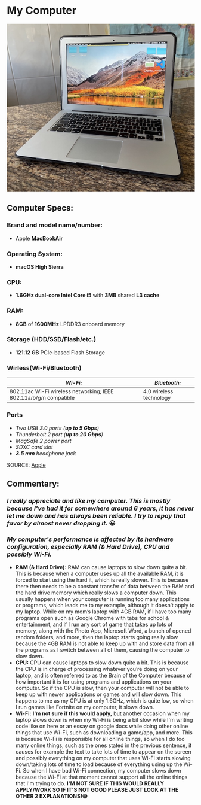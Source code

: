 # My Computer
![MacBook Air 13-inch](MacBook_Air.JPG)
## Computer Specs:
### Brand and model name/number:
* Apple **MacBookAir**
### Operating System:
* __macOS High Sierra__
### CPU:
* **1.6GHz dual-core Intel Core i5** with **3MB** shared **L3 cache**
### RAM:
* **8GB** of **1600MHz** LPDDR3 onboard memory
### Storage (HDD/SSD/Flash/etc.)
* __121.12 GB__ PCIe-based Flash Storage
### Wirless(Wi-Fi/Bluetooth)
| _Wi-Fi:_ | _Bluetooth:_ |
| ----------- | ----------- |
| 802.11ac Wi-Fi wireless networking; IEEE 802.11a/b/g/n compatible | 4.0 wireless technology |
### Ports
* *Two USB 3.0 ports (__up to 5 Gbps__)*
* _Thunderbolt 2 port (__up to 20 Gbps__)_
* *MagSafe 2 power port*
* _SDXC card slot_
* *__3.5 mm__ headphone jack*

SOURCE: [Apple](https://support.apple.com/kb/sp714?locale=en_JO)

## Commentary:
### *I really appreciate and like my computer. This is mostly because I've had it for somewhere around 6 years, it has never let me down and has always been reliable. I try to repay that favor by almost never dropping it.* 😀
### *My computer's performance is affected by its hardware configuration, especially RAM (& Hard Drive), CPU and possibly Wi-Fi.*
* **RAM (& Hard Drive):** RAM can cause laptops to slow down quite a bit. This is because when a computer uses up all the available RAM, it is forced to start using the hard it, which is really slower. This is because there then needs to be a constant transfer of data between the RAM and the hard drive memory which really slows a computer down. This usually happens when your computer is running too many applications or programs, which leads me to my example, although it doesn’t apply to my laptop. While on my mom’s laptop with 4GB RAM, if I have too many programs open such as Google Chrome with tabs for school & entertainment, and if I run any sort of game that takes up lots of memory, along with the Photo App, Microsoft Word, a bunch of opened random folders, and more, then the laptop starts going really slow because the 4GB RAM is not able to keep up with and store data from all the programs as I switch between all of them, causing the computer to slow down.
* **CPU:**  CPU can cause laptops to slow down quite a bit. This is because the CPU is in charge of processing whatever you’re doing on your laptop, and is often referred to as the Brain of the Computer because of how important it is for using programs and applications on your computer.  So if the CPU is slow, then your computer will not be able to keep up with newer applications or games and will slow down. This happens to me as my CPU is at only 1.6GHz, which is quite low, so when I run games like Fortnite on my computer, it slows down.
* **Wi-Fi:** **I'm not sure if this would apply,** but another occasion when my laptop slows down is when my Wi-Fi is being a bit slow while I'm writing code like on here or an essay on google docs while doing other online things that use Wi-Fi, such as downloading a game/app, and more. This is because Wi-Fi is responsible for all online things, so when I do too many online things, such as the ones stated in the previous sentence, it causes for example the text to take lots of time to appear on the screen and possibly everything on my computer that uses Wi-Fi starts slowing down/taking lots of time to load because of everything using up the Wi-Fi. So when I have bad Wi-Fi connection, my computer slows down because the Wi-Fi at that moment cannot support all the online things that I'm trying to do. **I'M NOT SURE IF THIS WOULD REALLY APPLY/WORK SO IF IT'S NOT GOOD PLEASE JUST LOOK AT THE OTHER 2 EXPLANATIONS!😅**
